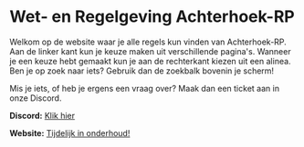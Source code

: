 # Wet- en Regelgeving Achterhoek-RP

Welkom op de website waar je alle regels kun vinden van Achterhoek-RP. Aan de linker kant kun je keuze maken uit verschillende pagina's. Wanneer je een keuze hebt gemaakt kun je aan de rechterkant kiezen uit een alinea. Ben je op zoek naar iets? Gebruik dan de zoekbalk bovenin je scherm!

Mis je iets, of heb je ergens een vraag over? Maak dan een ticket aan in onze Discord.

**Discord:** [Klik hier](https://dsc.gg/achterhoekrp)

**Website:** [Tijdelijk in onderhoud!](https://www.achterhoek-rp.nl)